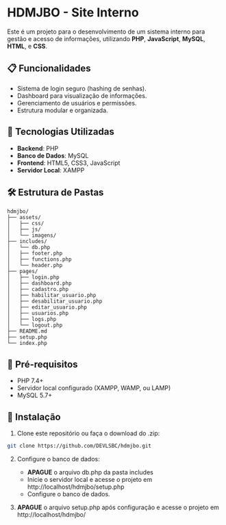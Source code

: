 # HDMJBO - Site Interno

Este é um projeto para o desenvolvimento de um sistema interno para gestão e acesso de informações, utilizando **PHP**, **JavaScript**, **MySQL**, **HTML**, e **CSS**.

## 📋 Funcionalidades

- Sistema de login seguro (hashing de senhas).
- Dashboard para visualização de informações.
- Gerenciamento de usuários e permissões.
- Estrutura modular e organizada.

## 🚀 Tecnologias Utilizadas

- **Backend**: PHP
- **Banco de Dados**: MySQL
- **Frontend**: HTML5, CSS3, JavaScript
- **Servidor Local**: XAMPP

## 🛠️ Estrutura de Pastas

```plaintext
hdmjbo/
├── assets/
│   ├── css/
│   ├── js/
│   └── imagens/
├── includes/
│   └── db.php
│   ├── footer.php
│   ├── functions.php
│   └── header.php
├── pages/
│   ├── login.php
│   ├── dashboard.php
│   ├── cadastro.php
│   ├── habilitar_usuario.php
│   ├── desabilitar_usuario.php
│   ├── editar_usuario.php
│   ├── usuarios.php
│   ├── logs.php
│   └── logout.php
├── README.md
├── setup.php
└── index.php
```

## 🧩 Pré-requisitos
- PHP 7.4+
- Servidor local configurado (XAMPP, WAMP, ou LAMP)
- MySQL 5.7+

## 📝 Instalação
1. Clone este repositório ou faça o download do .zip:

```bash
git clone https://github.com/DEVLSBC/hdmjbo.git
```
2. Configure o banco de dados:
    - **APAGUE** o arquivo db.php da pasta includes
    - Inicie o servidor local e acesse o projeto em http://localhost/hdmjbo/setup.php
    - Configure o banco de dados.

3. **APAGUE** o arquivo setup.php após configuração e acesse o projeto em http://localhost/hdmjbo/
